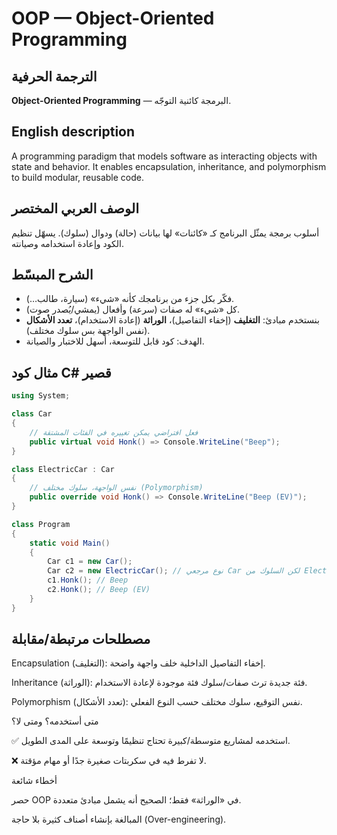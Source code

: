 # **OOP — Object-Oriented Programming**

## الترجمة الحرفية
**Object-Oriented Programming** — البرمجة كائنية التوجّه.

## English description
A programming paradigm that models software as interacting objects with state and behavior. It enables encapsulation, inheritance, and polymorphism to build modular, reusable code.

## الوصف العربي المختصر
أسلوب برمجة يمثّل البرنامج كـ «كائنات» لها بيانات (حالة) ودوال (سلوك). يسهّل تنظيم الكود وإعادة استخدامه وصيانته.

## الشرح المبسّط
- فكّر بكل جزء من برنامجك كأنه «شيء» (سيارة، طالب…).
- كل «شيء» له صفات (سرعة) وأفعال (يمشي/يُصدر صوت).
- بنستخدم مبادئ: **التغليف** (إخفاء التفاصيل)، **الوراثة** (إعادة الاستخدام)، **تعدد الأشكال** (نفس الواجهة بس سلوك مختلف).
- الهدف: كود قابل للتوسعة، أسهل للاختبار والصيانة.

## مثال كود C# قصير
```csharp
using System;

class Car
{
    // فعل افتراضي يمكن تغييره في الفئات المشتقة
    public virtual void Honk() => Console.WriteLine("Beep");
}

class ElectricCar : Car
{
    // نفس الواجهة، سلوك مختلف (Polymorphism)
    public override void Honk() => Console.WriteLine("Beep (EV)");
}

class Program
{
    static void Main()
    {
        Car c1 = new Car();
        Car c2 = new ElectricCar(); // نوع مرجعي Car لكن السلوك من ElectricCar
        c1.Honk(); // Beep
        c2.Honk(); // Beep (EV)
    }
}
```
##  مصطلحات مرتبطة/مقابلة

Encapsulation (التغليف): إخفاء التفاصيل الداخلية خلف واجهة واضحة.

Inheritance (الوراثة): فئة جديدة ترث صفات/سلوك فئة موجودة لإعادة الاستخدام.

Polymorphism (تعدد الأشكال): نفس التوقيع، سلوك مختلف حسب النوع الفعلي.

متى أستخدمه؟ ومتى لا؟

✅ استخدمه لمشاريع متوسطة/كبيرة تحتاج تنظيمًا وتوسعة على المدى الطويل.

❌ لا تفرط فيه في سكربتات صغيرة جدًا أو مهام مؤقتة.

أخطاء شائعة

حصر OOP في «الوراثة» فقط؛ الصحيح أنه يشمل مبادئ متعددة.

المبالغة بإنشاء أصناف كثيرة بلا حاجة (Over-engineering).